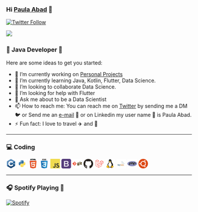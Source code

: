 ### Hi [Paula Abad][website] 👋

[![Twitter Follow](https://img.shields.io/twitter/follow/libeluladoradas?color=%231DA1F2&logo=Twitter&style=for-the-badge)](https://twitter.com/libeluladoradas)

[<img src="https://media.giphy.com/media/110dhxfJebYOTm/giphy.gif">][github]


### :purple_heart: Java Developer :purple_heart:


Here are some ideas to get you started:

- 🔭 I’m currently working on [Personal Projects][website]
- 🌱 I’m currently learning Java, Kotlin, Flutter, Data Science.
- 👯 I’m looking to collaborate Data Science.
- 🤔 I’m looking for help with Flutter
- 💬 Ask me about to be a Data Scientist
- 📫 How to reach me: You can reach me on [Twitter][twitter] by sending me a DM :bird: or Send me an [e-mail][e-mail] :love_letter: or on Linkedin my user name :crown: is Paula Abad.
- ⚡ Fun fact: I love to travel :airplane: and :pizza:

---

### :computer: Coding

<img aling="left" alt="C++" width="26px" src="https://raw.githubusercontent.com/github/explore/80688e429a7d4ef2fca1e82350fe8e3517d3494d/topics/cpp/cpp.png"/>&nbsp;<img aling="left" alt="python" width="26px" src="https://raw.githubusercontent.com/github/explore/80688e429a7d4ef2fca1e82350fe8e3517d3494d/topics/python/python.png"/>&nbsp;<img aling="left" alt="python" width="26px" src="https://raw.githubusercontent.com/github/explore/80688e429a7d4ef2fca1e82350fe8e3517d3494d/topics/html/html.png"/>&nbsp;<img aling="left" alt="python" width="26px" src="https://raw.githubusercontent.com/github/explore/80688e429a7d4ef2fca1e82350fe8e3517d3494d/topics/css/css.png"/>&nbsp;<img aling="left" alt="python" width="26px" src="https://raw.githubusercontent.com/github/explore/80688e429a7d4ef2fca1e82350fe8e3517d3494d/topics/javascript/javascript.png"/>&nbsp;<img aling="left" alt="python" width="26px" src="https://raw.githubusercontent.com/github/explore/80688e429a7d4ef2fca1e82350fe8e3517d3494d/topics/bootstrap/bootstrap.png"/>&nbsp;<img aling="left" alt="python" width="26px" src="https://raw.githubusercontent.com/github/explore/80688e429a7d4ef2fca1e82350fe8e3517d3494d/topics/git/git.png"/>&nbsp;<img aling="left" alt="python" width="26px" src="https://raw.githubusercontent.com/github/explore/89bdd9644f44d1b12180fd512b95574fe4c54617/topics/github-api/github-api.png"/>&nbsp;<img aling="left" alt="python" width="26px" src="https://raw.githubusercontent.com/github/explore/56a826d05cf762b2b50ecbe7d492a839b04f3fbf/topics/laravel/laravel.png"/>&nbsp;<img aling="left" alt="python" width="26px" src="https://raw.githubusercontent.com/github/explore/80688e429a7d4ef2fca1e82350fe8e3517d3494d/topics/linux/linux.png"/>&nbsp;<img aling="left" alt="python" width="26px" src="https://raw.githubusercontent.com/github/explore/80688e429a7d4ef2fca1e82350fe8e3517d3494d/topics/mysql/mysql.png"/>&nbsp;<img aling="left" alt="python" width="26px" src="https://raw.githubusercontent.com/github/explore/ccc16358ac4530c6a69b1b80c7223cd2744dea83/topics/php/php.png"/>&nbsp;<img aling="left" alt="python" width="26px" src="https://raw.githubusercontent.com/github/explore/80688e429a7d4ef2fca1e82350fe8e3517d3494d/topics/ubuntu/ubuntu.png"/>


---

### :headphones: Spotify Playing :microphone:

[![Spotify](https://novatorem-pdcl0be90-spoty.vercel.app/api/spotify)](https://open.spotify.com/user/31chnmcc6yrr4pp6doagc7sytkhm)


<!-- Links -->
[website]: https://www.linkedin.com/in/paulabadt/
[e-mail]: paulabad76@gmail.com
[twitter]: https://twitter.com/libeluladoradas
[github]: https://github.com/Paulabad-BigData
